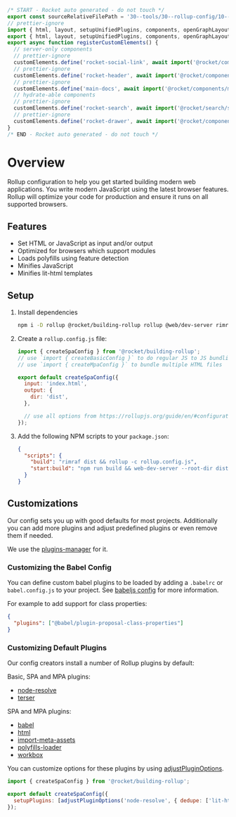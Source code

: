 ```js server
/* START - Rocket auto generated - do not touch */
export const sourceRelativeFilePath = '30--tools/30--rollup-config/10--overview.rocket.md';
// prettier-ignore
import { html, layout, setupUnifiedPlugins, components, openGraphLayout } from '../../recursive.data.js';
export { html, layout, setupUnifiedPlugins, components, openGraphLayout };
export async function registerCustomElements() {
  // server-only components
  // prettier-ignore
  customElements.define('rocket-social-link', await import('@rocket/components/social-link.js').then(m => m.RocketSocialLink));
  // prettier-ignore
  customElements.define('rocket-header', await import('@rocket/components/header.js').then(m => m.RocketHeader));
  // prettier-ignore
  customElements.define('main-docs', await import('@rocket/components/main-docs.js').then(m => m.MainDocs));
  // hydrate-able components
  // prettier-ignore
  customElements.define('rocket-search', await import('@rocket/search/search.js').then(m => m.RocketSearch));
  // prettier-ignore
  customElements.define('rocket-drawer', await import('@rocket/components/drawer.js').then(m => m.RocketDrawer));
}
/* END - Rocket auto generated - do not touch */
```

# Overview

Rollup configuration to help you get started building modern web applications.
You write modern JavaScript using the latest browser features. Rollup will optimize your code for production and ensure it runs on all supported browsers.

## Features

- Set HTML or JavaScript as input and/or output
- Optimized for browsers which support modules
- Loads polyfills using feature detection
- Minifies JavaScript
- Minifies lit-html templates

## Setup

1. Install dependencies

   ```bash
   npm i -D rollup @rocket/building-rollup rollup @web/dev-server rimraf
   ```

2. Create a `rollup.config.js` file:

   ```js
   import { createSpaConfig } from '@rocket/building-rollup';
   // use `import { createBasicConfig }` to do regular JS to JS bundling
   // use `import { createMpaConfig }` to bundle multiple HTML files

   export default createSpaConfig({
     input: 'index.html',
     output: {
       dir: 'dist',
     },

     // use all options from https://rollupjs.org/guide/en/#configuration-files
   });
   ```

3. Add the following NPM scripts to your `package.json`:

   ```json
   {
     "scripts": {
       "build": "rimraf dist && rollup -c rollup.config.js",
       "start:build": "npm run build && web-dev-server --root-dir dist --app-index index.html --open"
     }
   }
   ```

## Customizations

Our config sets you up with good defaults for most projects. Additionally you can add more plugins and adjust predefined plugins or even remove them if needed.

We use the [plugins-manager](./plugins-manager.md) for it.

### Customizing the Babel Config

You can define custom babel plugins to be loaded by adding a `.babelrc` or `babel.config.js` to your project. See [babeljs config](https://babeljs.io/docs/en/configuration) for more information.

For example to add support for class properties:

```json
{
  "plugins": ["@babel/plugin-proposal-class-properties"]
}
```

### Customizing Default Plugins

Our config creators install a number of Rollup plugins by default:

Basic, SPA and MPA plugins:

- [node-resolve](https://github.com/rollup/plugins/tree/master/packages/node-resolve#readme)
- [terser](https://github.com/TrySound/rollup-plugin-terser#readme)

SPA and MPA plugins:

- [babel](https://github.com/rollup/plugins/tree/master/packages/babel#readme)
- [html](https://modern-web.dev/docs/building/rollup-plugin-html/)
- [import-meta-assets](https://modern-web.dev/docs/building/rollup-plugin-import-meta-assets/)
- [polyfills-loader](https://modern-web.dev/docs/building/rollup-plugin-polyfills-loader/)
- [workbox](https://www.npmjs.com/package/rollup-plugin-workbox)

You can customize options for these plugins by using [adjustPluginOptions](./plugins-manager.md#adjusting-plugin-options).

```js
import { createSpaConfig } from '@rocket/building-rollup';

export default createSpaConfig({
  setupPlugins: [adjustPluginOptions('node-resolve', { dedupe: ['lit-html'] })],
});
```
